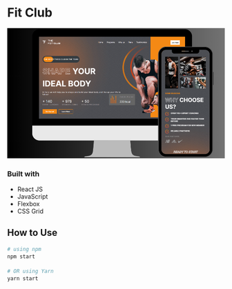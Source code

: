 # Fit Club

![Design WEB and Mobile](./src/gym-app.png)

### Built with

- React JS
- JavaScript
- Flexbox
- CSS Grid


## How to Use

```bash
# using npm
npm start

# OR using Yarn
yarn start
```

